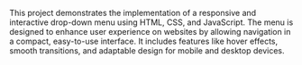 

This project demonstrates the implementation of a responsive and interactive drop-down menu using HTML, CSS, and JavaScript. The menu is designed to enhance user experience on websites by allowing navigation in a compact, easy-to-use interface. It includes features like hover effects, smooth transitions, and adaptable design for mobile and desktop devices.

